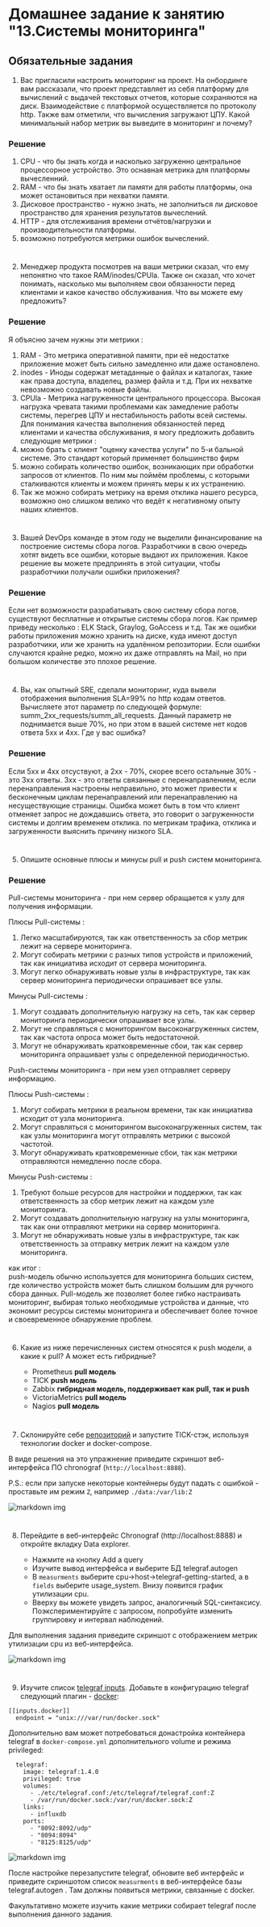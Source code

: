 
# Домашнее задание к занятию "13.Системы мониторинга"

## Обязательные задания

1. Вас пригласили настроить мониторинг на проект. На онбординге вам рассказали, что проект представляет из себя 
платформу для вычислений с выдачей текстовых отчетов, которые сохраняются на диск. Взаимодействие с платформой 
осуществляется по протоколу http. Также вам отметили, что вычисления загружают ЦПУ. Какой минимальный набор метрик вы
выведите в мониторинг и почему?

### Решение
1) CPU - что бы знать когда и насколько загруженно центральное процессорное устройство. Это оснавная метрика для платформы вычесленний.
2) RAM - что бы знать хватает ли памяти для работы платформы, она может остановиться при нехватки памяти.
3) Дисковое пространство - нужно знать, не заполниться ли дисковое пространство для хранения результатов вычеслений. 
4) HTTP - для отслеживания времени отчётов/нагрузки и производительности платформы. 
5) возможно потребуются метрики ошибок вычеслений.

#
2. Менеджер продукта посмотрев на ваши метрики сказал, что ему непонятно что такое RAM/inodes/CPUla. Также он сказал, 
что хочет понимать, насколько мы выполняем свои обязанности перед клиентами и какое качество обслуживания. Что вы 
можете ему предложить?

### Решение
Я объясню зачем нужны эти метрики : 
1) RAM - Это метрика оперативной памяти, при её недостатке приложение может быть сильно замедленно или даже остановлено. 
2) inodes - Иноды содержат метаданные о файлах и каталогах, такие как права доступа, владелец, размер файла и т.д. При их нехватке невозможно создавать новые файлы.
3) CPUla - Метрика нагруженности центрального процессора. Высокая нагрузка чревата такими проблемами как замедление работы системы, перегрев ЦПУ и нестабильность работы всей системы.
Для понимания качества выполнения обязанностей перед клиентами и качества обслуживания, я могу предложить добавить следующие метрики : 
1) можно брать с клиент "оценку качества услуги" по 5-и бальной системе. Это стандарт который применяет большинство фирм
2) можно собирать количество ошибок, возникающих при обработки запросов от клиентов. По ним мы поймём проблемы, с которыми сталкиваются клиенты и можем принять меры к их устранению.
3) Так же можно собирать метрику на время отклика нашего ресурса, возможно оно слишком велико что ведёт к негативному опыту наших клиентов.


#
3. Вашей DevOps команде в этом году не выделили финансирование на построение системы сбора логов. Разработчики в свою 
очередь хотят видеть все ошибки, которые выдают их приложения. Какое решение вы можете предпринять в этой ситуации, 
чтобы разработчики получали ошибки приложения?

### Решение
Если нет возможности разрабатывать свою систему сбора логов, существуют бесплатные и открытые системы сбора логов.
Как пример приведу несколько :  ELK Stack, Graylog, GoAccess и т.д. 
Так же ошибки работы приложения можно хранить на диске, куда имеют доступ разработчики, или же хранить на удалённом репозитории. 
Если ошибки случаются крайне редко, можно их даже отправлять на Mail, но при большом количестве это плохое решение.

#
4. Вы, как опытный SRE, сделали мониторинг, куда вывели отображения выполнения SLA=99% по http кодам ответов. 
Вычисляете этот параметр по следующей формуле: summ_2xx_requests/summ_all_requests. Данный параметр не поднимается выше 
70%, но при этом в вашей системе нет кодов ответа 5xx и 4xx. Где у вас ошибка?


### Решение
Если 5хх и 4хх отсуствуют, а 2хх - 70%, скорее всего остальные 30% - это 3хх ответы.
3хх - это ответы связанные с перенаправлением, если перенаправления настроены неправильно, это может привести к бесконечным циклам перенаправлений или перенаправлению на несуществующие страницы.
Ошибка может быть в том что клиент отменяет запрос не дождавшись ответа, это говорит о загруженности системы и долгим временем отклика.
по метрикам трафика, отклика и загруженности выяснить причину низкого SLA.

#
5. Опишите основные плюсы и минусы pull и push систем мониторинга.


### Решение
Pull-системы мониторинга - при нем сервер обращается к узлу для получения информации.

Плюсы Pull-системы :  
1) Легко масштабируются, так как ответственность за сбор метрик лежит на сервере мониторинга.
2) Могут собирать метрики с разных типов устройств и приложений, так как инициатива исходит от сервера мониторинга.
3) Могут легко обнаруживать новые узлы в инфраструктуре, так как сервер мониторинга периодически опрашивает все узлы.

Минусы Pull-системы :  
1) Могут создавать дополнительную нагрузку на сеть, так как сервер мониторинга периодически опрашивает все узлы.
2) Могут не справляться с мониторингом высоконагруженных систем, так как частота опроса может быть недостаточной.
3) Могут не обнаруживать кратковременные сбои, так как сервер мониторинга опрашивает узлы с определенной периодичностью.

Push-системы мониторинга - при нем узел отправляет серверу информацию.

Плюсы Push-системы : 
1) Могут собирать метрики в реальном времени, так как инициатива исходит от узла мониторинга.
2) Могут справляться с мониторингом высоконагруженных систем, так как узлы мониторинга могут отправлять метрики с высокой частотой.
3) Могут обнаруживать кратковременные сбои, так как метрики отправляются немедленно после сбора.

Минусы Push-системы :  
1) Требуют больше ресурсов для настройки и поддержки, так как ответственность за сбор метрик лежит на каждом узле мониторинга.
2) Могут создавать дополнительную нагрузку на узлы мониторинга, так как они отправляют метрики на сервер мониторинга.
3) Могут не обнаруживать новые узлы в инфраструктуре, так как ответственность за отправку метрик лежит на каждом узле мониторинга.

как итог :  
push-модель обычно используется для мониторинга больших систем, где количество устройств может быть слишком большим для ручного сбора данных.
Pull-модель же позволяет более гибко настраивать мониторинг, выбирая только необходимые устройства и данные, что экономит ресурсы системы мониторинга и обеспечивает более точное и своевременное обнаружение проблем.

#
6. Какие из ниже перечисленных систем относятся к push модели, а какие к pull? А может есть гибридные?

    - Prometheus **pull модель**
    - TICK **push модель**
    - Zabbix **гибридная модель, поддерживает как pull, так и push**
    - VictoriaMetrics **pull модель**
    - Nagios **pull модель**
#
7. Склонируйте себе [репозиторий](https://github.com/influxdata/sandbox/tree/master) и запустите TICK-стэк, 
используя технологии docker и docker-compose.

В виде решения на это упражнение приведите скриншот веб-интерфейса ПО chronograf (`http://localhost:8888`). 

P.S.: если при запуске некоторые контейнеры будут падать с ошибкой - проставьте им режим `Z`, например
`./data:/var/lib:Z`

![markdown img](https://github.com/MezencevPavel/devops-netology/blob/main/monitor_logs/01/png/1.png?raw=true)
#
8. Перейдите в веб-интерфейс Chronograf (http://localhost:8888) и откройте вкладку Data explorer.
        
    - Нажмите на кнопку Add a query
    - Изучите вывод интерфейса и выберите БД telegraf.autogen
    - В `measurments` выберите cpu->host->telegraf-getting-started, а в `fields` выберите usage_system. Внизу появится график утилизации cpu.
    - Вверху вы можете увидеть запрос, аналогичный SQL-синтаксису. Поэкспериментируйте с запросом, попробуйте изменить группировку и интервал наблюдений.

Для выполнения задания приведите скриншот с отображением метрик утилизации cpu из веб-интерфейса.

![markdown img](https://github.com/MezencevPavel/devops-netology/blob/main/monitor_logs/01/png/2.png?raw=true)
#
9. Изучите список [telegraf inputs](https://github.com/influxdata/telegraf/tree/master/plugins/inputs). 
Добавьте в конфигурацию telegraf следующий плагин - [docker](https://github.com/influxdata/telegraf/tree/master/plugins/inputs/docker):
```
[[inputs.docker]]
  endpoint = "unix:///var/run/docker.sock"
```

Дополнительно вам может потребоваться донастройка контейнера telegraf в `docker-compose.yml` дополнительного volume и 
режима privileged:
```
  telegraf:
    image: telegraf:1.4.0
    privileged: true
    volumes:
      - ./etc/telegraf.conf:/etc/telegraf/telegraf.conf:Z
      - /var/run/docker.sock:/var/run/docker.sock:Z
    links:
      - influxdb
    ports:
      - "8092:8092/udp"
      - "8094:8094"
      - "8125:8125/udp"
```
![markdown img](https://github.com/MezencevPavel/devops-netology/blob/main/monitor_logs/01/png/3.png?raw=true)

После настройке перезапустите telegraf, обновите веб интерфейс и приведите скриншотом список `measurments` в 
веб-интерфейсе базы telegraf.autogen . Там должны появиться метрики, связанные с docker.



Факультативно можете изучить какие метрики собирает telegraf после выполнения данного задания.